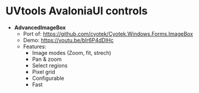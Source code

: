 # UVtools AvaloniaUI controls

* **AdvancedImageBox**
   * Port of: https://github.com/cyotek/Cyotek.Windows.Forms.ImageBox
   * Demo: https://youtu.be/bIr6P4dDlHc
   * Features:
      * Image modes (Zoom, fit, strech)
      * Pan & zoom
      * Select regions
      * Pixel grid
      * Configurable
      * Fast